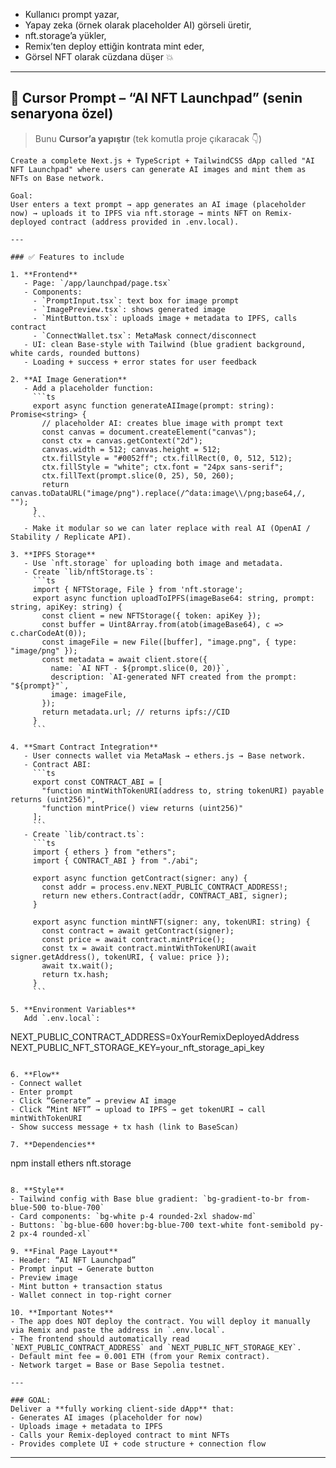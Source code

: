 

* Kullanıcı prompt yazar,
* Yapay zeka (örnek olarak placeholder AI) görseli üretir,
* nft.storage’a yükler,
* Remix’ten deploy ettiğin kontrata mint eder,
* Görsel NFT olarak cüzdana düşer 💥

---

## 🧠 Cursor Prompt – “AI NFT Launchpad” (senin senaryona özel)

> Bunu **Cursor’a yapıştır** (tek komutla proje çıkaracak 👇)

````
Create a complete Next.js + TypeScript + TailwindCSS dApp called "AI NFT Launchpad" where users can generate AI images and mint them as NFTs on Base network.

Goal:
User enters a text prompt → app generates an AI image (placeholder now) → uploads it to IPFS via nft.storage → mints NFT on Remix-deployed contract (address provided in .env.local).

---

### ✅ Features to include

1. **Frontend**
   - Page: `/app/launchpad/page.tsx`
   - Components:
     - `PromptInput.tsx`: text box for image prompt
     - `ImagePreview.tsx`: shows generated image
     - `MintButton.tsx`: uploads image + metadata to IPFS, calls contract
     - `ConnectWallet.tsx`: MetaMask connect/disconnect
   - UI: clean Base-style with Tailwind (blue gradient background, white cards, rounded buttons)
   - Loading + success + error states for user feedback

2. **AI Image Generation**
   - Add a placeholder function:
     ```ts
     export async function generateAIImage(prompt: string): Promise<string> {
       // placeholder AI: creates blue image with prompt text
       const canvas = document.createElement("canvas");
       const ctx = canvas.getContext("2d");
       canvas.width = 512; canvas.height = 512;
       ctx.fillStyle = "#0052ff"; ctx.fillRect(0, 0, 512, 512);
       ctx.fillStyle = "white"; ctx.font = "24px sans-serif";
       ctx.fillText(prompt.slice(0, 25), 50, 260);
       return canvas.toDataURL("image/png").replace(/^data:image\\/png;base64,/, "");
     }
     ```
   - Make it modular so we can later replace with real AI (OpenAI / Stability / Replicate API).

3. **IPFS Storage**
   - Use `nft.storage` for uploading both image and metadata.
   - Create `lib/nftStorage.ts`:
     ```ts
     import { NFTStorage, File } from 'nft.storage';
     export async function uploadToIPFS(imageBase64: string, prompt: string, apiKey: string) {
       const client = new NFTStorage({ token: apiKey });
       const buffer = Uint8Array.from(atob(imageBase64), c => c.charCodeAt(0));
       const imageFile = new File([buffer], "image.png", { type: "image/png" });
       const metadata = await client.store({
         name: `AI NFT - ${prompt.slice(0, 20)}`,
         description: `AI-generated NFT created from the prompt: "${prompt}"`,
         image: imageFile,
       });
       return metadata.url; // returns ipfs://CID
     }
     ```

4. **Smart Contract Integration**
   - User connects wallet via MetaMask → ethers.js → Base network.
   - Contract ABI:
     ```ts
     export const CONTRACT_ABI = [
       "function mintWithTokenURI(address to, string tokenURI) payable returns (uint256)",
       "function mintPrice() view returns (uint256)"
     ];
     ```
   - Create `lib/contract.ts`:
     ```ts
     import { ethers } from "ethers";
     import { CONTRACT_ABI } from "./abi";

     export async function getContract(signer: any) {
       const addr = process.env.NEXT_PUBLIC_CONTRACT_ADDRESS!;
       return new ethers.Contract(addr, CONTRACT_ABI, signer);
     }

     export async function mintNFT(signer: any, tokenURI: string) {
       const contract = await getContract(signer);
       const price = await contract.mintPrice();
       const tx = await contract.mintWithTokenURI(await signer.getAddress(), tokenURI, { value: price });
       await tx.wait();
       return tx.hash;
     }
     ```

5. **Environment Variables**
   Add `.env.local`:
````

NEXT_PUBLIC_CONTRACT_ADDRESS=0xYourRemixDeployedAddress
NEXT_PUBLIC_NFT_STORAGE_KEY=your_nft_storage_api_key

```

6. **Flow**
- Connect wallet
- Enter prompt
- Click “Generate” → preview AI image
- Click “Mint NFT” → upload to IPFS → get tokenURI → call mintWithTokenURI
- Show success message + tx hash (link to BaseScan)

7. **Dependencies**
```

npm install ethers nft.storage

```

8. **Style**
- Tailwind config with Base blue gradient: `bg-gradient-to-br from-blue-500 to-blue-700`
- Card components: `bg-white p-4 rounded-2xl shadow-md`
- Buttons: `bg-blue-600 hover:bg-blue-700 text-white font-semibold py-2 px-4 rounded-xl`

9. **Final Page Layout**
- Header: “AI NFT Launchpad”
- Prompt input → Generate button
- Preview image
- Mint button + transaction status
- Wallet connect in top-right corner

10. **Important Notes**
- The app does NOT deploy the contract. You will deploy it manually via Remix and paste the address in `.env.local`.
- The frontend should automatically read `NEXT_PUBLIC_CONTRACT_ADDRESS` and `NEXT_PUBLIC_NFT_STORAGE_KEY`.
- Default mint fee = 0.001 ETH (from your Remix contract).
- Network target = Base or Base Sepolia testnet.

---

### GOAL:
Deliver a **fully working client-side dApp** that:
- Generates AI images (placeholder for now)
- Uploads image + metadata to IPFS
- Calls your Remix-deployed contract to mint NFTs
- Provides complete UI + code structure + connection flow
```

---



